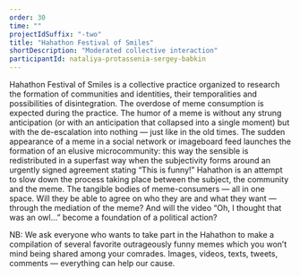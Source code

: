 ```yaml
---
order: 30
time: ""
projectIdSuffix: "-two"
title: "Hahathon Festival of Smiles"
shortDescription: "Moderated collective interaction"
participantId: nataliya-protassenia-sergey-babkin
---
```


Hahathon Festival of Smiles is a collective practice organized to research the formation of communities and identities, their temporalities and possibilities of disintegration. The overdose of meme consumption is expected during the practice. The humor of a meme is without any strung anticipation (or with an anticipation that collapsed into a single moment) but with the de-escalation into nothing — just like in the old times. The sudden appearance of a meme in a social network or imageboard feed launches the formation of an elusive microcommunity: this way the sensible is redistributed in a superfast way when the subjectivity forms around an urgently signed agreement stating “This is funny!” Hahathon is an attempt to slow down the process taking place between the subject, the community and the meme. The tangible bodies of meme-consumers — all in one space. Will they be able to agree on who they are and what they want — through the mediation of the meme? And will the video “Oh, I thought that was an owl…” become a foundation of a political action?

NB: We ask everyone who wants to take part in the Hahathon to make a compilation of several favorite outrageously funny memes which you won’t mind being shared among your comrades. Images, videos, texts, tweets, comments — everything can help our cause.
